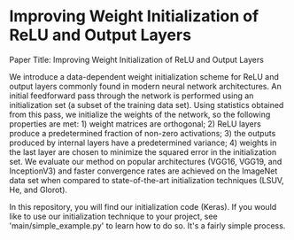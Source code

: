 # Improving Weight Initialization of ReLU and Output Layers

Paper Title: Improving Weight Initialization of ReLU and Output Layers

We introduce a data-dependent weight initialization scheme for ReLU and output layers commonly found in modern neural network
architectures. An initial feedforward pass through the network is performed using an initialization set (a subset of the
training data set). Using statistics obtained from this pass, we initialize the weights of the network, so the following
properties are met: 1) weight matrices are orthogonal; 2) ReLU layers produce a predetermined fraction of non-zero activations;
3) the outputs produced by internal layers have a predetermined variance; 4) weights in the last layer are chosen to minimize 
the squared error in the initialization set. We evaluate our method on popular architectures (VGG16, VGG19, and InceptionV3) 
and faster convergence rates are achieved on the ImageNet data set when compared to state-of-the-art initialization 
techniques (LSUV, He, and Glorot).

In this repository, you will find our initialization code (Keras). If you would like to use our initialization technique
to your project, see 'main/simple_example.py' to learn how to do so. It's a fairly simple process.
